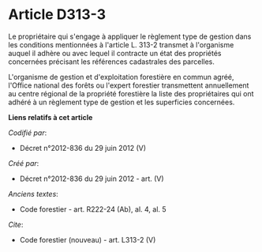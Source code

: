 # Article D313-3

Le propriétaire qui s'engage à appliquer le règlement type de gestion dans les conditions mentionnées à l'article L. 313-2
transmet à l'organisme auquel il adhère ou avec lequel il contracte un état des propriétés concernées précisant les
références cadastrales des parcelles.

L'organisme de gestion et d'exploitation forestière en commun agréé, l'Office national des forêts ou l'expert forestier
transmettent annuellement au centre régional de la propriété forestière la liste des propriétaires qui ont adhéré à un
règlement type de gestion et les superficies concernées.

**Liens relatifs à cet article**

_Codifié par_:

  - Décret n°2012-836 du 29 juin 2012 (V)

_Créé par_:

  - Décret n°2012-836 du 29 juin 2012 - art. (V)

_Anciens textes_:

  - Code forestier - art. R222-24 (Ab), al. 4, al. 5

_Cite_:

  - Code forestier (nouveau) - art. L313-2 (V)
